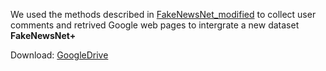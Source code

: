 We used the methods described in [FakeNewsNet_modified](https://github.com/SaschaStenger/FakeNewsNet_modified) to collect user comments and retrived Google web pages to intergrate a new dataset **FakeNewsNet+**

Download: [GoogleDrive](https://drive.google.com/drive/folders/1AyQB9jN1Bc7RkSWOVoiZwCgnUXkTXX54?usp=sharing)

